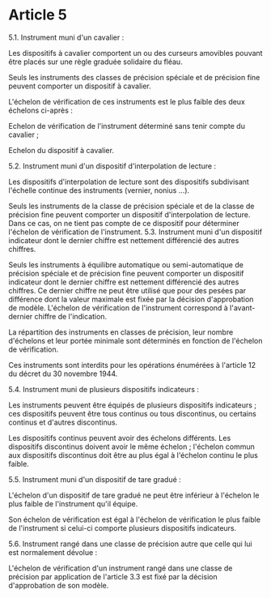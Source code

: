 # Article 5

5.1. Instrument muni d'un cavalier :

Les dispositifs à cavalier comportent un ou des curseurs amovibles pouvant être placés sur une règle graduée solidaire du fléau.

Seuls les instruments des classes de précision spéciale et de précision fine peuvent comporter un dispositif à cavalier.

L'échelon de vérification de ces instruments est le plus faible des deux échelons ci-après :

Echelon de vérification de l'instrument déterminé sans tenir compte du cavalier ;

Echelon du dispositif à cavalier.

5.2. Instrument muni d'un dispositif d'interpolation de lecture :

Les dispositifs d'interpolation de lecture sont des dispositifs subdivisant l'échelle continue des instruments (vernier, nonius ...).

Seuls les instruments de la classe de précision spéciale et de la classe de précision fine peuvent comporter un dispositif d'interpolation de lecture. Dans ce cas, on ne tient pas compte de ce dispositif pour déterminer l'échelon de vérification de l'instrument.    5.3. Instrument muni d'un dispositif indicateur dont le dernier chiffre est nettement différencié des autres chiffres.

Seuls les instruments à équilibre automatique ou semi-automatique de précision spéciale et de précision fine peuvent comporter un dispositif indicateur dont le dernier chiffre est nettement différencié des autres chiffres. Ce dernier chiffre ne peut être utilisé que pour des pesées par différence dont la valeur maximale est fixée par la décision d'approbation de modèle. L'échelon de vérification de l'instrument correspond à l'avant-dernier chiffre de l'indication.

La répartition des instruments en classes de précision, leur nombre d'échelons et leur portée minimale sont déterminés en fonction de l'échelon de vérification.

Ces instruments sont interdits pour les opérations énumérées à l'article 12 du décret du 30 novembre 1944.

5.4. Instrument muni de plusieurs dispositifs indicateurs :

Les instruments peuvent être équipés de plusieurs dispositifs indicateurs ; ces dispositifs peuvent être tous continus ou tous discontinus, ou certains continus et d'autres discontinus.

Les dispositifs continus peuvent avoir des échelons différents.    Les dispositifs discontinus doivent avoir le même échelon ; l'échelon commun aux dispositifs discontinus doit être au plus égal à l'échelon continu le plus faible.

5.5. Instrument muni d'un dispositif de tare gradué :

L'échelon d'un dispositif de tare gradué ne peut être inférieur à l'échelon le plus faible de l'instrument qu'il équipe.

Son échelon de vérification est égal à l'échelon de vérification le plus faible de l'instrument si celui-ci comporte plusieurs dispositifs indicateurs.

5.6. Instrument rangé dans une classe de précision autre que celle qui lui est normalement dévolue :

L'échelon de vérification d'un instrument rangé dans une classe de précision par application de l'article 3.3 est fixé par la décision d'approbation de son modèle.
